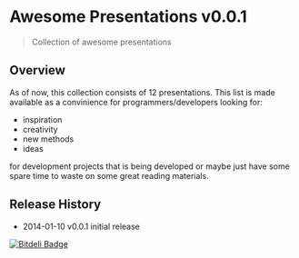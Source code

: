 # Awesome Presentations v0.0.1
> Collection of awesome presentations

## Overview

As of now, this collection consists of 12 presentations. This list is made available as a convinience for programmers/developers looking for:

* inspiration
* creativity
* new methods
* ideas

for development projects that is being developed or maybe just have some spare time to waste on some great reading materials.

## Release History

* 2014-01-10   v0.0.1   initial release

[![Bitdeli Badge](https://d2weczhvl823v0.cloudfront.net/arvind-naidu/presentations/trend.png)](https://bitdeli.com/free "Bitdeli Badge")

